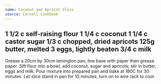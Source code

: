```yaml
---
name: Coconut and Apricot Slice
source: Cornell Cookbook
---
```

1 1/2 c self-raising flour
1 1/4 c coconut
1 1/4 c castor sugar
1/3 c chopped, dried apricots
125g butter, melted
3 eggs, lightly beaten
3/4 c milk
---
Grease a 20cm by 30cm lamington pan, line base with paper then grease paper.  Sift flour into a bowl, add coconut, sugar and apricots; stir in butter, eggs and milk.  Pour mixture into prepared pan and bake at 180C for 30 minutes.  Let slice stand in pan for 10 minutes, turn on to wire rack to cool.

